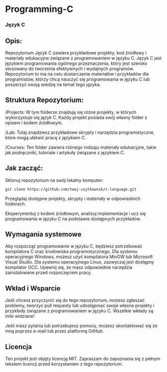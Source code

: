 # **Programming-C**

### **Język C**

## **Opis:**
Repozytorium Język C zawiera przykładowe projekty, kod źródłowy i materiały edukacyjne związane z programowaniem w języku C. Język C jest językiem programowania ogólnego przeznaczenia, który jest szeroko stosowany do tworzenia efektywnych i wydajnych programów. Repozytorium to ma na celu dostarczenie materiałów i przykładów dla programistów, którzy chcą nauczyć się programowania w języku C lub poszerzyć swoją wiedzę na temat tego języka.

## **Struktura Repozytorium:**
/Projects: W tym folderze znajdują się różne projekty, w których wykorzystuje się język C. Każdy projekt posiada swój własny folder z opisem i kodem źródłowym.

/Lab: Tutaj znajdziesz przykładowe skrypty i narzędzia programistyczne, które mogą ułatwić pracę z językiem C.

/Courses: Ten folder zawiera różnego rodzaju materiały edukacyjne, takie jak podręczniki, tutoriale i artykuły związane z językiem C.

## **Jak zacząć:**
Sklonuj repozytorium na swój lokalny komputer:
```
git clone https://github.com/twoj-uzytkownik/c-language.git
```

Przeglądaj dostępne projekty, skrypty i materiały w odpowiednich folderach.

Eksperymentuj z kodem źródłowym, analizuj implementacje i ucz się programowania w języku C na podstawie dostępnych przykładów.

## **Wymagania systemowe**
Aby rozpocząć programowanie w języku C, będziesz potrzebować kompilatora C oraz środowiska programistycznego. Dla systemu operacyjnego Windows, możesz użyć kompilatora MinGW lub Microsoft Visual Studio. Dla systemu operacyjnego Linux, zazwyczaj jest dostępny kompilator GCC. Upewnij się, że masz odpowiednie narzędzia zainstalowane przed rozpoczęciem pracy.

## **Wkład i Wsparcie**
Jeśli chcesz przyczynić się do tego repozytorium, możesz zgłaszać problemy, tworzyć pull requesty lub udostępniać swoje własne projekty i przykłady związane z programowaniem w języku C. Wszelkie wkłady są mile widziane!

Jeśli masz pytania lub potrzebujesz pomocy, możesz skontaktować się ze mną poprzez e-mail lub przez platformę GitHub.

## **Licencja**
Ten projekt jest objęty licencją MIT. Zapraszam do zapoznania się z pełnym tekstem licencji przed korzystaniem z tego repozytorium.
